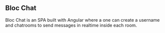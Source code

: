 ## Bloc Chat

Bloc Chat is an SPA built with Angular where a one can create a username and chatrooms to send messages in realtime inside each room.
